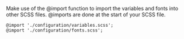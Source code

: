 Make use of the @import function to import the variables and fonts into other SCSS files.
@imports are done at the start of your SCSS file.

```
@import './configuration/variables.scss';
@import './configuration/fonts.scss';
```
